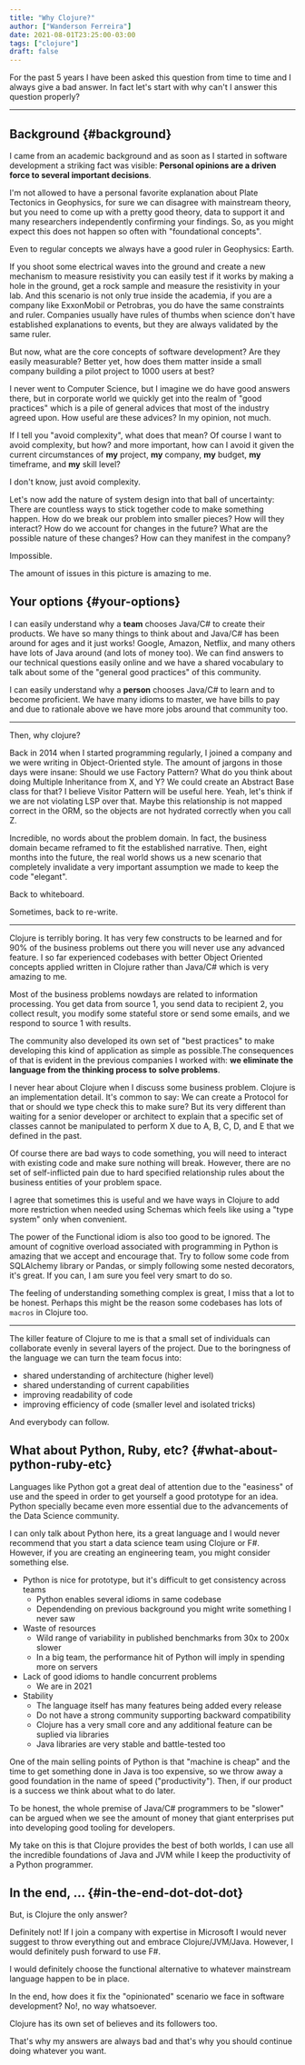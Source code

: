 ```yaml
---
title: "Why Clojure?"
author: ["Wanderson Ferreira"]
date: 2021-08-01T23:25:00-03:00
tags: ["clojure"]
draft: false
---
```


For the past 5 years I have been asked this question from time to time and I
always give a bad answer. In fact let's start with why can't I answer this
question properly?

<!--more-->

---


## Background {#background}

I came from an academic background and as soon as I started in software
development a striking fact was visible: **Personal opinions are a driven force
to several important decisions**.

I'm not allowed to have a personal favorite explanation about Plate Tectonics in
Geophysics, for sure we can disagree with mainstream theory, but you need to
come up with a pretty good theory, data to support it and many researchers
independently confirming your findings. So, as you might expect this does not
happen so often with "foundational concepts".

Even to regular concepts we always have a good ruler in Geophysics: Earth.

If you shoot some electrical waves into the ground and create a new mechanism to
measure resistivity you can easily test if it works by making a hole in the
ground, get a rock sample and measure the resistivity in your lab. And this
scenario is not only true inside the academia, if you are a company like
ExxonMobil or Petrobras, you do have the same constraints and ruler. Companies
usually have rules of thumbs when science don't have established explanations to
events, but they are always validated by the same ruler.

But now, what are the core concepts of software development? Are they easily
measurable? Better yet, how does them matter inside a small company building a
pilot project to 1000 users at best?

I never went to Computer Science, but I imagine we do have good answers there,
but in corporate world we quickly get into the realm of "good practices" which
is a pile of general advices that most of the industry agreed upon. How useful
are these advices? In my opinion, not much.

If I tell you "avoid complexity", what does that mean? Of course I want to avoid
complexity, but how? and more important, how can I avoid it given the current
circumstances of **my** project, **my** company, **my** budget, **my** timeframe, and
**my** skill level?

I don't know, just avoid complexity.

Let's now add the nature of system design into that ball of uncertainty: There
are countless ways to stick together code to make something happen. How do we
break our problem into smaller pieces? How will they interact? How do we account
for changes in the future? What are the possible nature of these changes? How
can they manifest in the company?

Impossible.

The amount of issues in this picture is amazing to me.


## Your options {#your-options}

I can easily understand why a **team** chooses Java/C# to create their products.
We have so many things to think about and Java/C# has been around for ages and
it just works! Google, Amazon, Netflix, and many others have lots of Java around
(and lots of money too). We can find answers to our technical questions easily
online and we have a shared vocabulary to talk about some of the "general good
practices" of this community.

I can easily understand why a **person** chooses Java/C# to learn and to become
proficient. We have many idioms to master, we have bills to pay and due to
rationale above we have more jobs around that community too.

---

Then, why clojure?

Back in 2014 when I started programming regularly, I joined a company and we
were writing in Object-Oriented style. The amount of jargons in those days were
insane: Should we use Factory Pattern? What do you think about doing Multiple
Inheritance from X, and Y? We could create an Abstract Base class for that? I
believe Visitor Pattern will be useful here. Yeah, let's think if we are not
violating LSP over that. Maybe this relationship is not mapped correct in the
ORM, so the objects are not hydrated correctly when you call Z.

Incredible, no words about the problem domain. In fact, the business domain
became reframed to fit the established narrative. Then, eight months into the
future, the real world shows us a new scenario that completely invalidate a very
important assumption we made to keep the code "elegant".

Back to whiteboard.

Sometimes, back to re-write.

---

Clojure is terribly boring. It has very few constructs to be learned and for 90%
of the business problems out there you will never use any advanced feature. I so
far experienced codebases with better Object Oriented concepts applied written
in Clojure rather than Java/C# which is very amazing to me.

Most of the business problems nowdays are related to information processing. You
get data from source 1, you send data to recipient 2, you collect result, you
modify some stateful store or send some emails, and we respond to source 1 with
results.

The community also developed its own set of "best practices" to make developing
this kind of application as simple as possible.The consequences of that is
evident in the previous companies I worked with: **we eliminate the language from
the thinking process to solve problems**.

I never hear about Clojure when I discuss some business problem. Clojure is an
implementation detail. It's common to say: We can create a Protocol for that or
should we type check this to make sure? But its very different than waiting for
a senior developer or architect to explain that a specific set of classes cannot
be manipulated to perform X due to A, B, C, D, and E that we defined in the
past.

Of course there are bad ways to code something, you will need to interact with
existing code and make sure nothing will break. However, there are no set of
self-inflicted pain due to hard specified relationship rules about the business
entities of your problem space.

I agree that sometimes this is useful and we have ways in Clojure to add more
restriction when needed using Schemas which feels like using a "type system"
only when convenient.

The power of the Functional idiom is also too good to be ignored. The amount of
cognitive overload associated with programming in Python is amazing that we
accept and encourage that. Try to follow some code from SQLAlchemy library or
Pandas, or simply following some nested decorators, it's great. If you can, I am
sure you feel very smart to do so.

The feeling of understanding something complex is great, I miss that a lot to be
honest. Perhaps this might be the reason some codebases has lots of `macros` in
Clojure too.

---

The killer feature of Clojure to me is that a small set of individuals can
collaborate evenly in several layers of the project. Due to the boringness of
the language we can turn the team focus into:

-   shared understanding of architecture (higher level)
-   shared understanding of current capabilities
-   improving readability of code
-   improving efficiency of code (smaller level and isolated tricks)

And everybody can follow.


## What about Python, Ruby, etc? {#what-about-python-ruby-etc}

Languages like Python got a great deal of attention due to the "easiness" of use
and the speed in order to get yourself a good prototype for an idea. Python
specially became even more essential due to the advancements of the Data Science
community.

I can only talk about Python here, its a great language and I would never
recommend that you start a data science team using Clojure or F#. However, if
you are creating an engineering team, you might consider something else.

-   Python is nice for prototype, but it's difficult to get consistency across teams
    -   Python enables several idioms in same codebase
    -   Dependending on previous background you might write something I never saw
-   Waste of resources
    -   Wild range of variability in published benchmarks from 30x to 200x slower
    -   In a big team, the performance hit of Python will imply in spending more on
        servers
-   Lack of good idioms to handle concurrent problems
    -   We are in 2021
-   Stability
    -   The language itself has many features being added every release
    -   Do not have a strong community supporting backward compatibility
    -   Clojure has a very small core and any additional feature can be suplied via libraries
    -   Java libraries are very stable and battle-tested too

One of the main selling points of Python is that "machine is cheap" and the time
to get something done in Java is too expensive, so we throw away a good
foundation in the name of speed ("productivity"). Then, if our product is a
success we think about what to do later.

To be honest, the whole premise of Java/C# programmers to be "slower" can be
argued when we see the amount of money that giant enterprises put into
developing good tooling for developers.

My take on this is that Clojure provides the best of both worlds, I can use all
the incredible foundations of Java and JVM while I keep the productivity of a
Python programmer.


## In the end, ... {#in-the-end-dot-dot-dot}

But, is Clojure the only answer?

Definitely not! If I join a company with expertise in Microsoft I would never
suggest to throw everything out and embrace Clojure/JVM/Java. However, I would
definitely push forward to use F#.

I would definitely choose the functional alternative to whatever mainstream
language happen to be in place.

In the end, how does it fix the "opinionated" scenario we face in software
development? No!, no way whatsoever.

Clojure has its own set of believes and its followers too.

That's why my answers are always bad and that's why you should continue doing
whatever you want.
